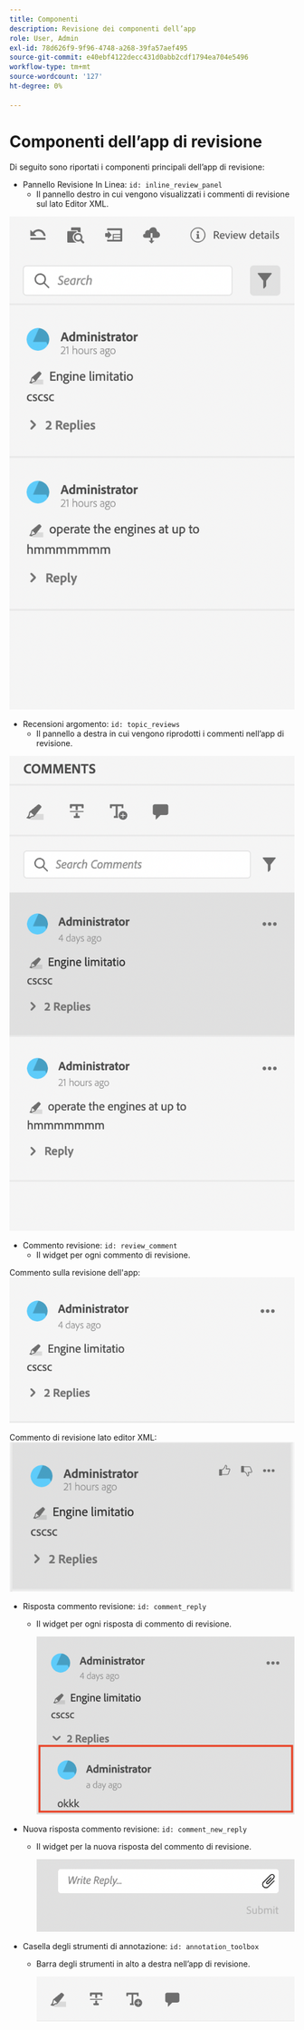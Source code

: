 ```yaml
---
title: Componenti
description: Revisione dei componenti dell’app
role: User, Admin
exl-id: 78d626f9-9f96-4748-a268-39fa57aef495
source-git-commit: e40ebf4122decc431d0abb2cdf1794ea704e5496
workflow-type: tm+mt
source-wordcount: '127'
ht-degree: 0%

---
```


# Componenti dell’app di revisione

Di seguito sono riportati i componenti principali dell’app di revisione:

- Pannello Revisione In Linea: `id: inline_review_panel`
   - Il pannello destro in cui vengono visualizzati i commenti di revisione sul lato Editor XML.

![Schermata del pannello di revisione in linea](./imgs/inline_review.png)

- Recensioni argomento: `id: topic_reviews`
   - Il pannello a destra in cui vengono riprodotti i commenti nell’app di revisione.

![Schermata del pannello Revisione argomento](./imgs/topic_reviews.png)

- Commento revisione: `id: review_comment`
   - Il widget per ogni commento di revisione.

Commento sulla revisione dell&#39;app:
![Schermata Commento revisione](./imgs/review_comment.png)

Commento di revisione lato editor XML:
![Schermata Commento revisione](./imgs/review_comment_xmleditor.png)

- Risposta commento revisione: `id: comment_reply`
   - Il widget per ogni risposta di commento di revisione.

     ![Schermata Risposta Commento Recensione](./imgs/reply.png)

- Nuova risposta commento revisione: `id: comment_new_reply`
   - Il widget per la nuova risposta del commento di revisione.

     ![Schermata Nuova Risposta Commento Recensione](./imgs/new_reply.png)

- Casella degli strumenti di annotazione: `id: annotation_toolbox`
   - Barra degli strumenti in alto a destra nell’app di revisione.

     ![Schermata Casella degli strumenti Annotazione](./imgs/annotation_toolbox.png)
